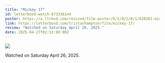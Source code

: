 ```yaml
---
title: "Mickey 17"
id: letterboxd-watch-873336144
poster: https://a.ltrbxd.com/resized/film-poster/6/2/0/2/8/1/620281-mickey-17-0-600-0-900-crop.jpg?v=93e4d2af6d
link: https://letterboxd.com/tristanhampton/film/mickey-17/
review: "Watched on Saturday April 26, 2025."
date: 2025-04-27T02:53:09:00Z
---
```

 <p><img src="https://a.ltrbxd.com/resized/film-poster/6/2/0/2/8/1/620281-mickey-17-0-600-0-900-crop.jpg?v=93e4d2af6d"/></p> <p>Watched on Saturday April 26, 2025.</p>